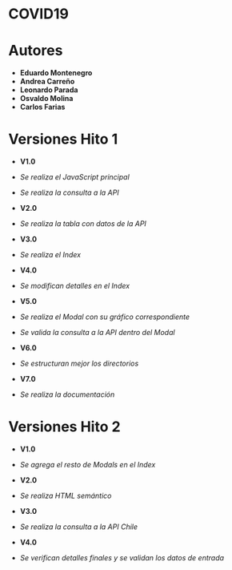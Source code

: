 # COVID19

# Autores

* **Eduardo Montenegro**
* **Andrea Carreño**
* **Leonardo Parada**
* **Osvaldo Molina**
* **Carlos Farias**

# Versiones Hito 1

* **V1.0**

* *Se realiza el JavaScript principal*
* *Se realiza la consulta a la API*

* **V2.0**

* *Se realiza la tabla con datos de la API*

* **V3.0**

* *Se realiza el Index*

* **V4.0**

* *Se modifican detalles en el Index*

* **V5.0**

* *Se realiza el Modal con su gráfico correspondiente*
* *Se valida la consulta a la API dentro del Modal*

* **V6.0**

* *Se estructuran mejor los directorios*

* **V7.0**

* *Se realiza la documentación*

# Versiones Hito 2

* **V1.0**

* *Se agrega el resto de Modals en el Index*

* **V2.0**

* *Se realiza HTML semántico*

* **V3.0**

* *Se realiza la consulta a la API Chile*

* **V4.0**

* *Se verifican detalles finales y se validan los datos de entrada*

